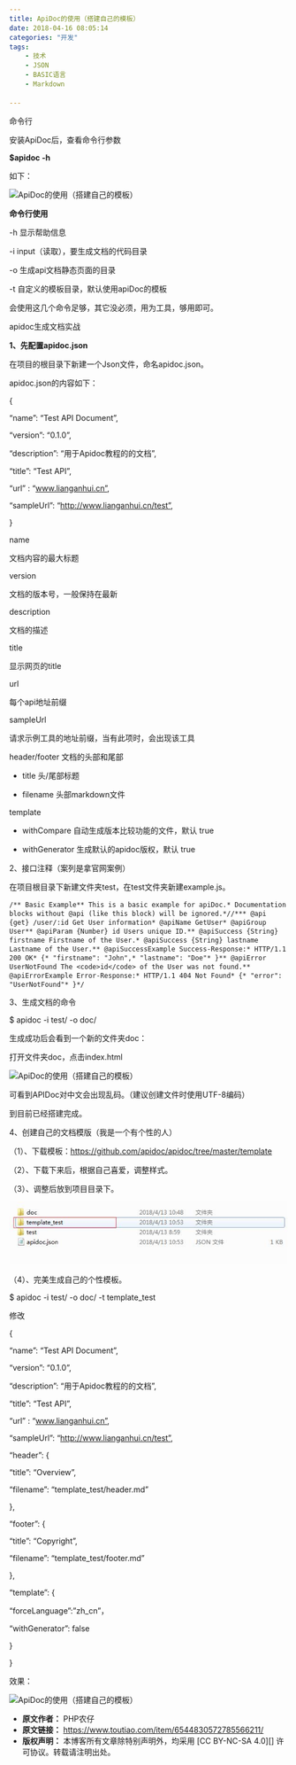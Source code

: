 ```yaml
---
title: ApiDoc的使用（搭建自己的模板）
date: 2018-04-16 08:05:14
categories: "开发"
tags:
	- 技术
	- JSON
	- BASIC语言
	- Markdown

---
```


命令行

安装ApiDoc后，查看命令行参数

**$apidoc -h**

如下：

![ApiDoc的使用（搭建自己的模板）][ApiDoc]

**命令行使用**

\-h 显示帮助信息

\-i input（读取），要生成文档的代码目录

\-o 生成api文档静态页面的目录

\-t 自定义的模板目录，默认使用apiDoc的模板

会使用这几个命令足够，其它没必须，用为工具，够用即可。

apidoc生成文档实战

 **1、先配置apidoc.json**

在项目的根目录下新建一个Json文件，命名apidoc.json。

apidoc.json的内容如下：

\{

“name”: “Test API Document”,

“version”: “0.1.0”,

“description”: “用于Apidoc教程的的文档”,

“title”: “Test API”,

“url” : “www.lianganhui.cn”,

“sampleUrl”: “http://www.lianganhui.cn/test”,

\}

name

文档内容的最大标题

version

文档的版本号，一般保持在最新

description

文档的描述

title

显示网页的title

url

每个api地址前缀

sampleUrl

请求示例工具的地址前缀，当有此项时，会出现该工具

header/footer 文档的头部和尾部

 *  title 头/尾部标题

 *  filename 头部markdown文件

template

 *  withCompare 自动生成版本比较功能的文件，默认 true

 *  withGenerator 生成默认的apidoc版权，默认 true

2、接口注释（案列是拿官网案例）

在项目根目录下新建文件夹test，在test文件夹新建example.js。

``````````
/** Basic Example** This is a basic example for apiDoc.* Documentation blocks without @api (like this block) will be ignored.*//*** @api {get} /user/:id Get User information* @apiName GetUser* @apiGroup User** @apiParam {Number} id Users unique ID.** @apiSuccess {String} firstname Firstname of the User.* @apiSuccess {String} lastname Lastname of the User.** @apiSuccessExample Success-Response:* HTTP/1.1 200 OK* {* "firstname": "John",* "lastname": "Doe"* }** @apiError UserNotFound The <code>id</code> of the User was not found.** @apiErrorExample Error-Response:* HTTP/1.1 404 Not Found* {* "error": "UserNotFound"* }*/
``````````

3、生成文档的命令

$ apidoc -i test/ -o doc/

生成成功后会看到一个新的文件夹doc：

打开文件夹doc，点击index.html

![ApiDoc的使用（搭建自己的模板）][ApiDoc 1]

可看到APIDoc对中文会出现乱码。（建议创建文件时使用UTF-8编码）

到目前已经搭建完成。

4、创建自己的文档模版（我是一个有个性的人）

（1）、下载模板：https://github.com/apidoc/apidoc/tree/master/template

（2）、下载下来后，根据自己喜爱，调整样式。

（3）、调整后放到项目目录下。

![ApiDoc的使用（搭建自己的模板）][ApiDoc 2]

（4）、完美生成自己的个性模板。

$ apidoc -i test/ -o doc/ -t template\_test

修改

\{

“name”: “Test API Document”,

“version”: “0.1.0”,

“description”: “用于Apidoc教程的的文档”,

“title”: “Test API”,

“url” : “www.lianganhui.cn”,

“sampleUrl”: “http://www.lianganhui.cn/test”,

“header”: \{

“title”: “Overview”,

“filename”: “template\_test/header.md”

\},

“footer”: \{

“title”: “Copyright”,

“filename”: “template\_test/footer.md”

\},

“template”: \{

“forceLanguage”:”zh\_cn”，

“withGenerator”: false

\}

\}

效果：

![ApiDoc的使用（搭建自己的模板）][ApiDoc 3]


[ApiDoc]: http://p1.pstatp.com/large/pgc-image/152383708937193790e3579
[ApiDoc 1]: http://p1.pstatp.com/large/pgc-image/15238370896374860ee8eae
[ApiDoc 2]: static/resources/crawler/EFUN-VFB6-R2Q2.jpg
[ApiDoc 3]: http://p3.pstatp.com/large/pgc-image/1523837089587448f4e2de6
 *  **原文作者：** PHP农仔
 *  **原文链接：** https://www.toutiao.com/item/6544830572785566211/
 *  **版权声明：** 本博客所有文章除特别声明外，均采用 [CC BY-NC-SA 4.0][] 许可协议。转载请注明出处。
